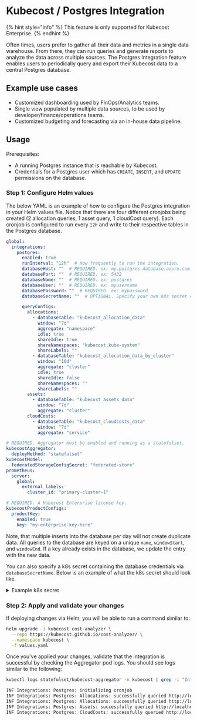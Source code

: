 # Kubecost / Postgres Integration

{% hint style="info" %}
This feature is only supported for Kubecost Enterprise.
{% endhint %}

Often times, users prefer to gather all their data and metrics in a single data warehouse. From there, they can run queries and generate reports to analyze the data across multiple sources. The Postgres Integration feature enables users to periodically query and export their Kubecost data to a central Postgres database.

## Example use cases

- Customized dashboarding used by FinOps/Analytics teams.
- Single view populated by multiple data sources, to be used by developer/finance/operations teams.
- Customized budgeting and forecasting via an in-house data pipeline.

## Usage

Prerequisites:

- A running Postgres instance that is reachable by Kubecost.
- Credentials for a Postgres user which has `CREATE`, `INSERT`, and `UPDATE` permissions on the database.

### Step 1: Configure Helm values

The below YAML is an example of how to configure the Postgres integration in your Helm values file. Notice that there are four different cronjobs being created (2 allocation queries, 1 asset query, 1 cloudCost query). Each cronjob is configured to run every `12h` and write to their respective tables in the Postgres database.

```yaml
global:
  integrations:
    postgres:
      enabled: true
      runInterval: "12h"  # How frequently to run the integration.
      databaseHost: ""  # REQUIRED. ex: my.postgres.database.azure.com
      databasePort: ""  # REQUIRED. ex: 5432
      databaseName: ""  # REQUIRED. ex: postgres
      databaseUser: ""  # REQUIRED. ex: myusername
      databasePassword: ""  # REQUIRED. ex: mypassword
      databaseSecretName: ""  # OPTIONAL. Specify your own k8s secret containing the above credentials. Must have key "creds.json".

      queryConfigs:
        allocations:
          - databaseTable: "kubecost_allocation_data"
            window: "7d"
            aggregate: "namespace"
            idle: true
            shareIdle: true
            shareNamespaces: "kubecost,kube-system"
            shareLabels: ""
          - databaseTable: "kubecost_allocation_data_by_cluster"
            window: "10d"
            aggregate: "cluster"
            idle: true
            shareIdle: false
            shareNamespaces: ""
            shareLabels: ""
        assets:
          - databaseTable: "kubecost_assets_data"
            window: "7d"
            aggregate: "cluster"
        cloudCosts:
          - databaseTable: "kubecost_cloudcosts_data"
            window: "7d"
            aggregate: "service"

# REQUIRED. Aggregator must be enabled and running as a statefulset.
kubecostAggregator:
  deployMethod: "statefulset"
kubecostModel:
  federatedStorageConfigSecret: "federated-store"
prometheus:
  server:
    global:
      external_labels:
        cluster_id: "primary-cluster-1"

# REQUIRED. A Kubecost Enterprise license key.
kubecostProductConfigs:
  productKey:
    enabled: true
    key: "my-enterprise-key-here"
```

Note, that multiple inserts into the database per day will not create duplicate data. All queries to the database are keyed on a unique `name`, `windowStart`, and `windowEnd`. If a key already exists in the database, we update the entry with the new data.

You can also specify a k8s secret containing the database credentials via `databaseSecretName`. Below is an example of what the k8s secret should look like.

<details>
<summary> Example k8s secret </summary>

```yaml
apiVersion: v1
kind: Secret
metadata:
  name: NAME_OF_YOUR_SECRET_HERE
type: Opaque
stringData:
  creds.json: |-
    {
        "host": "",
        "port": "",
        "databaseName": "",
        "user": "",
        "password": ""
    }
```

</details>

### Step 2: Apply and validate your changes

If deploying changes via Helm, you will be able to run a command similar to:

```sh
helm upgrade -i kubecost cost-analyzer \
  --repo https://kubecost.github.io/cost-analyzer/ \
  --namespace kubecost \
  -f values.yaml
```

Once you've applied your changes, validate that the integration is successful by checking the Aggregator pod logs. You should see logs similar to the following:

```sh
kubectl logs statefulset/kubecost-aggregator -n kubecost | grep -i "Integrations"
```

```txt
INF Integrations: Postgres: initializing cronjob
INF Integrations: Postgres: Allocations: successfully queried http://localhost:9004/allocation?aggregate=namespace&idle=true&shareIdle=false&shareLabels=&shareNamespaces=&window=7d and inserted into REDACTED:kubecost_allocation_data
INF Integrations: Postgres: Allocations: successfully queried http://localhost:9004/allocation?aggregate=cluster&idle=true&shareIdle=false&shareLabels=&shareNamespaces=&window=10d and inserted into REDACTED:kubecost_allocation_data2
INF Integrations: Postgres: Assets: successfully queried http://localhost:9004/assets?aggregate=cluster&window=7d and inserted into REDACTED:kubecost_assets_data
INF Integrations: Postgres: CloudCosts: successfully queried http://localhost:9004/cloudCost?aggregate=service&window=7d and inserted into REDACTED:kubecost_cloud_costs
```
